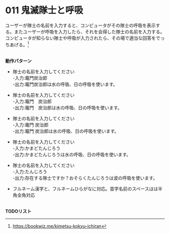 # 011 鬼滅隊士と呼吸
ユーザーが隊士の名前を入力すると、コンピュータがその隊士の呼吸を表示する。またユーザーが呼吸を入力したら、それを会得した隊士の名前を入力する。コンピュータが知らない隊士や呼吸が入力されたら、その場で適当な回答をでっちあげる。[^1]<br><br>
[^1]: https://bookwiz.me/kimetsu-kokyu-ichiran

**動作パターン**
-  隊士の名前を入力してください<br>
 -入力:竈門炭治郎<br>
 -出力:竈門炭治郎は水の呼吸、日の呼吸を使います。

-  隊士の名前を入力してください<br>
 -入力:竈門　炭治郎<br>
 -出力:竈門　炭治郎は水の呼吸、日の呼吸を使います。

-  隊士の名前を入力してください<br>
 -入力:竈門 炭治郎<br>
 -出力:竈門 炭治郎は水の呼吸、日の呼吸を使います。

-  隊士の名前を入力してください<br>
 -入力:かまどたんじろう<br>
 -出力:かまどたんじろうは水の呼吸、日の呼吸を使います。

-  隊士の名前を入力してください<br>
 -入力:たんじろう<br>
 -出力:存在する隊士ですか？おそらくたんじろうは波の呼吸を使います。

- フルネーム漢字と、フルネームひらがなに対応。苗字名前のスペースはは半角全角対応<br><br>



**TODOリスト**
